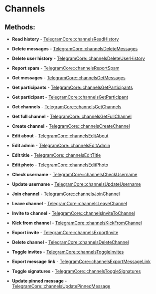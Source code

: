 # Channels

## Methods:

* **Read history** - [TelegramCore::channelsReadHistory](methods/readhistory.md)

* **Delete messages** - [TelegramCore::channelsDeleteMessages](methods/deletemessages.md)

* **Delete user history** - [TelegramCore::channelsDeleteUserHistory](methods/deleteuserhistory.md)

* **Report spam** - [TelegramCore::channelsReportSpam](methods/reportspam.md)

* **Get messages** - [TelegramCore::channelsGetMessages](methods/getmessages.md)

* **Get participants** - [TelegramCore::channelsGetParticipants](methods/getparticipants.md)

* **Get participant** - [TelegramCore::channelsGetParticipant](methods/getparticipant.md)

* **Get channels** - [TelegramCore::channelsGetChannels](methods/getchannels.md)

* **Get full channel** - [TelegramCore::channelsGetFullChannel](methods/getfullchannel.md)

* **Create channel** - [TelegramCore::channelsCreateChannel](methods/createchannel.md)

* **Edit about** - [TelegramCore::channelsEditAbout](methods/editabout.md)

* **Edit admin** - [TelegramCore::channelsEditAdmin](methods/editadmin.md)

* **Edit title** - [TelegramCore::channelsEditTitle](methods/edittitle.md)

* **Edit photo** - [TelegramCore::channelsEditPhoto](methods/editphoto.md)

* **Check username** - [TelegramCore::channelsCheckUsername](methods/checkusername.md)

* **Update username** - [TelegramCore::channelsUpdateUsername](methods/updateusername.md)

* **Join channel** - [TelegramCore::channelsJoinChannel](methods/joinchannel.md)

* **Leave channel** - [TelegramCore::channelsLeaveChannel](methods/leavechannel.md)

* **Invite to channel** - [TelegramCore::channelsInviteToChannel](methods/invitetochannel.md)

* **Kick from channel** - [TelegramCore::channelsKickFromChannel](methods/kickfromchannel.md)

* **Export invite** - [TelegramCore::channelsExportInvite](methods/exportinvite.md)

* **Delete channel** - [TelegramCore::channelsDeleteChannel](methods/deletechannel.md)

* **Toggle invites** - [TelegramCore::channelsToggleInvites](methods/toggleinvites.md)

* **Export message link** - [TelegramCore::channelsExportMessageLink](methods/exportmessagelink.md)

* **Toggle signatures** - [TelegramCore::channelsToggleSignatures](methods/togglesignatures.md)

* **Update pinned message** - [TelegramCore::channelsUpdatePinnedMessage](methods/updatepinnedmessage.md)

